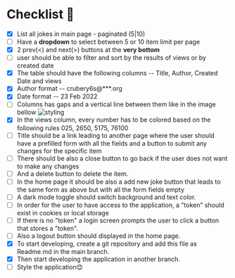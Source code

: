 # Checklist 📝

- [x] List all jokes in main page - paginated (5|10)
- [ ] Have a **dropdown** to select between 5 or 10 item limit per page
- [x] 2 prev(<) and next(>) buttons at the **very bottom**
- [ ] user should be able to filter and sort by the results of views or by created date
- [x] The table should have the following columns
      -- Title, Author, Created Date and views
- [x] Author format -- crubery6s@\*\*\*.org
- [x] Date format -- 23 Feb 2022
- [ ] Columns has gaps and a vertical line between them like in the image bellow
      ![styling](https://i.imgur.com/j4d9fNG.png)
- [x] In the views column, every number has to be colored based on the following rules
      0<TOMATO>25, 26<ORANGE>50, 51<YELLOW>75, 76<GREEN>100
- [ ] Title should be a link leading to another page where the user should have a prefilled form with all the fields and a button to submit any changes for the specific item
- [ ] There should be also a close button to go back if the user does not want to make any changes
- [ ] And a delete button to delete the item.
- [ ] In the home page it should be also a add new joke button that leads to the same form as above but with all the form fields empty
- [ ] A dark mode toggle should switch background and text color.
- [ ] In order for the user to have access to the application, a "token" should exist in cookies or local storage
- [ ] If there is no "token" a login screen prompts the user to click a button that stores a "token".
- [ ] Also a logout button should displayed in the home page.
- [x] To start developing, create a git repository and add this file as Readme.md in the main branch.
- [x] Then start developing the application in another branch.
- [ ] Style the application😊
